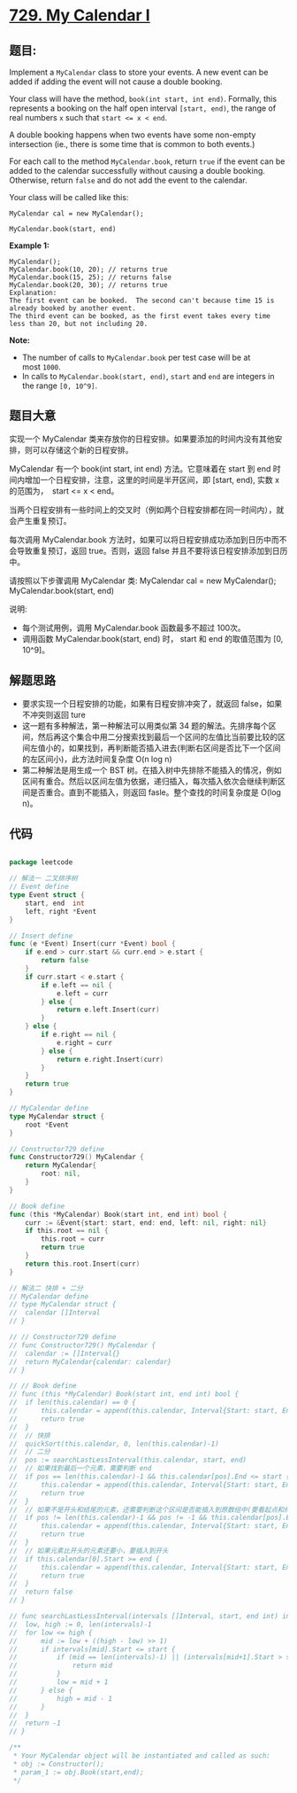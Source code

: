 # [729. My Calendar I](https://leetcode.com/problems/my-calendar-i/)


## 题目:

Implement a `MyCalendar` class to store your events. A new event can be added if adding the event will not cause a double booking.

Your class will have the method, `book(int start, int end)`. Formally, this represents a booking on the half open interval `[start, end)`, the range of real numbers `x` such that `start <= x < end`.

A double booking happens when two events have some non-empty intersection (ie., there is some time that is common to both events.)

For each call to the method `MyCalendar.book`, return `true` if the event can be added to the calendar successfully without causing a double booking. Otherwise, return `false` and do not add the event to the calendar.

Your class will be called like this:

`MyCalendar cal = new MyCalendar();`

`MyCalendar.book(start, end)`

**Example 1:**

    MyCalendar();
    MyCalendar.book(10, 20); // returns true
    MyCalendar.book(15, 25); // returns false
    MyCalendar.book(20, 30); // returns true
    Explanation: 
    The first event can be booked.  The second can't because time 15 is already booked by another event.
    The third event can be booked, as the first event takes every time less than 20, but not including 20.

**Note:**

- The number of calls to `MyCalendar.book` per test case will be at most `1000`.
- In calls to `MyCalendar.book(start, end)`, `start` and `end` are integers in the range `[0, 10^9]`.



## 题目大意

实现一个 MyCalendar 类来存放你的日程安排。如果要添加的时间内没有其他安排，则可以存储这个新的日程安排。

MyCalendar 有一个 book(int start, int end) 方法。它意味着在 start 到 end 时间内增加一个日程安排，注意，这里的时间是半开区间，即 [start, end), 实数 x 的范围为，  start <= x < end。

当两个日程安排有一些时间上的交叉时（例如两个日程安排都在同一时间内），就会产生重复预订。

每次调用 MyCalendar.book 方法时，如果可以将日程安排成功添加到日历中而不会导致重复预订，返回 true。否则，返回 false 并且不要将该日程安排添加到日历中。

请按照以下步骤调用 MyCalendar 类: MyCalendar cal = new MyCalendar(); MyCalendar.book(start, end)

说明:

- 每个测试用例，调用 MyCalendar.book 函数最多不超过 100次。
- 调用函数 MyCalendar.book(start, end) 时， start 和 end 的取值范围为 [0, 10^9]。


## 解题思路


- 要求实现一个日程安排的功能，如果有日程安排冲突了，就返回 false，如果不冲突则返回 ture
- 这一题有多种解法，第一种解法可以用类似第 34 题的解法。先排序每个区间，然后再这个集合中用二分搜索找到最后一个区间的左值比当前要比较的区间左值小的，如果找到，再判断能否插入进去(判断右区间是否比下一个区间的左区间小)，此方法时间复杂度 O(n log n)
- 第二种解法是用生成一个 BST 树。在插入树中先排除不能插入的情况，例如区间有重合。然后以区间左值为依据，递归插入，每次插入依次会继续判断区间是否重合。直到不能插入，则返回 fasle。整个查找的时间复杂度是 O(log n)。

## 代码

```go

package leetcode

// 解法一 二叉排序树
// Event define
type Event struct {
	start, end  int
	left, right *Event
}

// Insert define
func (e *Event) Insert(curr *Event) bool {
	if e.end > curr.start && curr.end > e.start {
		return false
	}
	if curr.start < e.start {
		if e.left == nil {
			e.left = curr
		} else {
			return e.left.Insert(curr)
		}
	} else {
		if e.right == nil {
			e.right = curr
		} else {
			return e.right.Insert(curr)
		}
	}
	return true
}

// MyCalendar define
type MyCalendar struct {
	root *Event
}

// Constructor729 define
func Constructor729() MyCalendar {
	return MyCalendar{
		root: nil,
	}
}

// Book define
func (this *MyCalendar) Book(start int, end int) bool {
	curr := &Event{start: start, end: end, left: nil, right: nil}
	if this.root == nil {
		this.root = curr
		return true
	}
	return this.root.Insert(curr)
}

// 解法二 快排 + 二分
// MyCalendar define
// type MyCalendar struct {
// 	calendar []Interval
// }

// // Constructor729 define
// func Constructor729() MyCalendar {
// 	calendar := []Interval{}
// 	return MyCalendar{calendar: calendar}
// }

// // Book define
// func (this *MyCalendar) Book(start int, end int) bool {
// 	if len(this.calendar) == 0 {
// 		this.calendar = append(this.calendar, Interval{Start: start, End: end})
// 		return true
// 	}
// 	// 快排
// 	quickSort(this.calendar, 0, len(this.calendar)-1)
// 	// 二分
// 	pos := searchLastLessInterval(this.calendar, start, end)
// 	// 如果找到最后一个元素，需要判断 end
// 	if pos == len(this.calendar)-1 && this.calendar[pos].End <= start {
// 		this.calendar = append(this.calendar, Interval{Start: start, End: end})
// 		return true
// 	}
// 	// 如果不是开头和结尾的元素，还需要判断这个区间是否能插入到原数组中(要看起点和终点是否都能插入)
// 	if pos != len(this.calendar)-1 && pos != -1 && this.calendar[pos].End <= start && this.calendar[pos+1].Start >= end {
// 		this.calendar = append(this.calendar, Interval{Start: start, End: end})
// 		return true
// 	}
// 	// 如果元素比开头的元素还要小，要插入到开头
// 	if this.calendar[0].Start >= end {
// 		this.calendar = append(this.calendar, Interval{Start: start, End: end})
// 		return true
// 	}
// 	return false
// }

// func searchLastLessInterval(intervals []Interval, start, end int) int {
// 	low, high := 0, len(intervals)-1
// 	for low <= high {
// 		mid := low + ((high - low) >> 1)
// 		if intervals[mid].Start <= start {
// 			if (mid == len(intervals)-1) || (intervals[mid+1].Start > start) { // 找到最后一个小于等于 target 的元素
// 				return mid
// 			}
// 			low = mid + 1
// 		} else {
// 			high = mid - 1
// 		}
// 	}
// 	return -1
// }

/**
 * Your MyCalendar object will be instantiated and called as such:
 * obj := Constructor();
 * param_1 := obj.Book(start,end);
 */

```